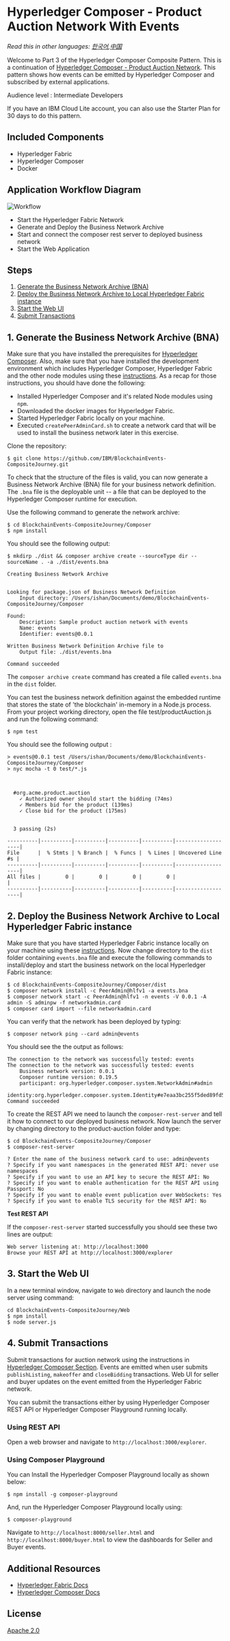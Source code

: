 # Hyperledger Composer - Product Auction Network With Events

*Read this in other languages: [한국어](README-ko.md),[中国](README-cn.md)*

Welcome to Part 3 of the Hyperledger Composer Composite Pattern. This is a continuation of [Hyperledger Composer - Product Auction Network](https://github.com/IBM/BlockchainSmartContractTrading-CompositeJourney). This pattern shows how events can be emitted by Hyperledger Composer and subscribed by external applications.

Audience level : Intermediate Developers

If you have an IBM Cloud Lite account, you can also use the Starter Plan for 30 days to do this pattern.

## Included Components

* Hyperledger Fabric
* Hyperledger Composer
* Docker

## Application Workflow Diagram

![Workflow](images/arch-blockchain-events.png)

* Start the Hyperledger Fabric Network
* Generate and Deploy the Business Network Archive
* Start and connect the composer rest server to deployed business network
* Start the Web Application

## Steps

1. [Generate the Business Network Archive (BNA)](#1-generate-the-business-network-archive-bna)
2. [Deploy the Business Network Archive to Local Hyperledger Fabric instance](#2-deploy-the-business-network-archive-on-hyperledger-fabric-running-locally)
3. [Start the Web UI](#3-start-the-web-ui)
4. [Submit Transactions](#4-submit-transactions)

## 1. Generate the Business Network Archive (BNA)

Make sure that you have installed the prerequisites for [Hyperledger Composer](https://hyperledger.github.io/composer/latest/installing/installing-prereqs).
Also, make sure that you have installed the development environment which
includes Hyperledger Composer, Hyperledger Fabric and the other node modules using these
[instructions](https://hyperledger.github.io/composer/latest/installing/development-tools).
As a recap for those instructions, you should have done the following:

- Installed Hyperledger Composer and it's related Node modules using `npm`.
- Downloaded the docker images for Hyperledger Fabric.
- Started Hyperledger Fabric locally on your machine.
- Executed `createPeerAdminCard.sh` to create a network card that will be used to
install the business network later in this exercise.


Clone the repository:

```
$ git clone https://github.com/IBM/BlockchainEvents-CompositeJourney.git
```

To check that the structure of the files is valid, you can now generate a
Business Network Archive (BNA) file for your business network definition. The
`.bna` file is the deployable unit -- a file that can be deployed to the
Hyperledger Composer runtime for execution.

Use the following command to generate the network archive:

```
$ cd BlockchainEvents-CompositeJourney/Composer
$ npm install
```

You should see the following output:

```
$ mkdirp ./dist && composer archive create --sourceType dir --sourceName . -a ./dist/events.bna

Creating Business Network Archive


Looking for package.json of Business Network Definition
	Input directory: /Users/ishan/Documents/demo/BlockchainEvents-CompositeJourney/Composer

Found:
	Description: Sample product auction network with events
	Name: events
	Identifier: events@0.0.1

Written Business Network Definition Archive file to
	Output file: ./dist/events.bna

Command succeeded
```

The `composer archive create` command has created a file called `events.bna` in
the `dist` folder.

You can test the business network definition against the embedded runtime that
stores the state of 'the blockchain' in-memory in a Node.js process. From your
project working directory, open the file test/productAuction.js and run the
following command:

```
$ npm test
```

You should see the following output :

```
> events@0.0.1 test /Users/ishan/Documents/demo/BlockchainEvents-CompositeJourney/Composer
> nyc mocha -t 0 test/*.js



  #org.acme.product.auction
    ✓ Authorized owner should start the bidding (74ms)
    ✓ Members bid for the product (139ms)
    ✓ Close bid for the product (175ms)


  3 passing (2s)

----------|----------|----------|----------|----------|-------------------|
File      |  % Stmts | % Branch |  % Funcs |  % Lines | Uncovered Line #s |
----------|----------|----------|----------|----------|-------------------|
All files |        0 |        0 |        0 |        0 |                   |
----------|----------|----------|----------|----------|-------------------|
```

## 2. Deploy the Business Network Archive to Local Hyperledger Fabric instance

Make sure that you have started Hyperledger Fabric instance locally on your machine
using these [instructions](https://hyperledger.github.io/composer/latest/installing/development-tools).
Now change directory to the `dist` folder containing `events.bna` file and execute
the following commands to install/deploy and start the business network on the
local Hyperledger Fabric instance:

```
$ cd BlockchainEvents-CompositeJourney/Composer/dist
$ composer network install -c PeerAdmin@hlfv1 -a events.bna
$ composer network start -c PeerAdmin@hlfv1 -n events -V 0.0.1 -A admin -S adminpw -f networkadmin.card
$ composer card import --file networkadmin.card
```

You can verify that the network has been deployed by typing:

```
$ composer network ping --card admin@events
```

You should see the the output as follows:

```
The connection to the network was successfully tested: events
The connection to the network was successfully tested: events
	Business network version: 0.0.1
	Composer runtime version: 0.19.5
	participant: org.hyperledger.composer.system.NetworkAdmin#admin
	identity:org.hyperledger.composer.system.Identity#e7eaa3bc255f5ded89fd5c25748aca87959c9b3fc6ad6a94c65d679162db84fd
Command succeeded
```

To create the REST API we need to launch the `composer-rest-server` and tell it how to connect to our deployed business network. Now launch the server by changing directory to the product-auction folder and type:

```
$ cd BlockchainEvents-CompositeJourney/Composer
$ composer-rest-server

? Enter the name of the business network card to use: admin@events
? Specify if you want namespaces in the generated REST API: never use namespaces
? Specify if you want to use an API key to secure the REST API: No
? Specify if you want to enable authentication for the REST API using Passport: No
? Specify if you want to enable event publication over WebSockets: Yes
? Specify if you want to enable TLS security for the REST API: No
```

**Test REST API**

If the `composer-rest-server` started successfully you should see these two lines are output:

```
Web server listening at: http://localhost:3000
Browse your REST API at http://localhost:3000/explorer
```

## 3. Start the Web UI

In a new terminal window, navigate to `Web` directory and launch the node server using command:

```
cd BlockchainEvents-CompositeJourney/Web
$ npm install
$ node server.js
```

## 4. Submit Transactions

Submit transactions for auction network using the instructions in [Hyperledger Composer Section](https://github.com/IBM/BlockchainSmartContractTrading-CompositeJourney#2-deploy-the-business-network-archive-using-composer-playground). Events are emitted when user submits `publishListing`,
`makeoffer` and `closeBidding` transactions. Web UI for seller and buyer updates
on the event emitted from the Hyperledger Fabric network.

You can submit the transactions either by using Hyperledger Composer REST API or
Hyperledger Composer Playground running locally.

### Using REST API

Open a web browser and navigate to `http://localhost:3000/explorer`.

### Using Composer Playground

You can Install the Hyperledger Composer Playground locally as shown below:

```
$ npm install -g composer-playground
```

And, run the Hyperledger Composer Playground locally using:
```
$ composer-playground
```

Navigate to `http://localhost:8000/seller.html` and `http://localhost:8000/buyer.html`
to view the dashboards for Seller and Buyer events.

## Additional Resources
* [Hyperledger Fabric Docs](https://hyperledger-fabric.readthedocs.io/)
* [Hyperledger Composer Docs](https://hyperledger.github.io/composer/latest/introduction/introduction.html)

## License
[Apache 2.0](LICENSE)
